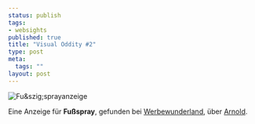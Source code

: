 ```yaml
--- 
status: publish
tags: 
- websights
published: true
title: "Visual Oddity #2"
type: post
meta: 
  tags: ""
layout: post
---
```

<img src='http://fredericiana.de/uploads/050706cannes_2005_ephydrol_soldier.jpg' alt='Fu&szig;sprayanzeige' class="centered" />

Eine Anzeige für <strong>Fußspray</strong>, gefunden bei <a href="http://www.werbewunderland.de/2005/07/04/cannes-shortlisted/">Werbewunderland</a>, über <a href="http://flachsauger.nesium.com/weblog.php?id=42c9da72c2832">Arnold</a>.
